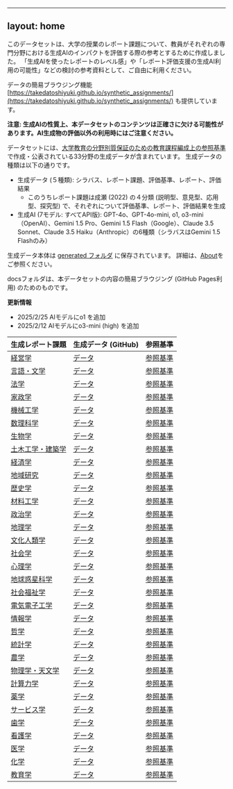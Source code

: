 
---
layout: home
---
このデータセットは、大学の授業のレポート課題について、教員がそれぞれの専門分野における生成AIのインパクトを評価する際の参考とするために作成しました。
「生成AIを使ったレポートのレベル感」や「レポート評価支援の生成AI利用の可能性」などの検討の参考資料として、ご自由に利用ください。

データの簡易ブラウジング機能 [https://takedatoshiyuki.github.io/synthetic_assignments/](https://takedatoshiyuki.github.io/synthetic_assignments/) も提供しています。

**注意: 生成AIの性質上、本データセットのコンテンツは正確さに欠ける可能性があります。AI生成物の評価以外の利用時にはご注意ください。**

データセットには、[大学教育の分野別質保証のための教育課程編成上の参照基準](https://www.scj.go.jp/ja/member/iinkai/daigakuhosyo/daigakuhosyo.html) で作成・公表されている33分野の生成データが含まれています。
生成データの種類は以下の通りです。

- 生成データ (５種類): シラバス、レポート課題、評価基準、レポート、評価結果
  - このうちレポート課題は成瀬 (2022) の４分類 (説明型、意見型、応用型、探究型) で、それぞれについて評価基準、レポート、評価結果を生成
- 生成AI (7モデル: すべてAPI版): GPT-4o、GPT-4o-mini, o1, o3-mini（OpenAI）、Gemini 1.5 Pro、Gemini 1.5 Flash（Google）、Claude 3.5 Sonnet、Claude 3.5 Haiku（Anthropic）の6種類（シラバスはGemini 1.5 Flashのみ）

生成データ本体は [generated フォルダ](https://github.com/takedatoshiyuki/synthetic_assignments/main/generated) に保存されています。
詳細は、[About](https://takedatoshiyuki.github.io/synthetic_assignments/about)をご参照ください。

docsフォルダは、本データセットの内容の簡易ブラウジング (GitHub Pages利用) のためのものです。

**更新情報**

- 2025/2/25  AIモデルにo1 を追加
- 2025/2/12  AIモデルにo3-mini (high) を追加



    

|生成レポート課題 | 生成データ (GitHub) | 参照基準 |
|:-------------|--------------------|--------|
| [経営学](contents/経営学) | [データ](https://github.com/takedatoshiyuki/synthetic_assignments/tree/main/generated/経営学) | [参照基準](https://www.scj.go.jp/ja/info/kohyo/pdf/kohyo-22-h157.pdf)|
| [言語・文学](contents/言語・文学) | [データ](https://github.com/takedatoshiyuki/synthetic_assignments/tree/main/generated/言語・文学) | [参照基準](https://www.scj.go.jp/ja/info/kohyo/pdf/kohyo-22-h166-3.pdf)|
| [法学](contents/法学) | [データ](https://github.com/takedatoshiyuki/synthetic_assignments/tree/main/generated/法学) | [参照基準](https://www.scj.go.jp/ja/info/kohyo/pdf/kohyo-22-h166-2.pdf)|
| [家政学](contents/家政学) | [データ](https://github.com/takedatoshiyuki/synthetic_assignments/tree/main/generated/家政学) | [参照基準](https://www.scj.go.jp/ja/info/kohyo/pdf/kohyo-22-h130515-1.pdf)|
| [機械工学](contents/機械工学) | [データ](https://github.com/takedatoshiyuki/synthetic_assignments/tree/main/generated/機械工学) | [参照基準](https://www.scj.go.jp/ja/info/kohyo/pdf/kohyo-22-h130819.pdf)|
| [数理科学](contents/数理科学) | [データ](https://github.com/takedatoshiyuki/synthetic_assignments/tree/main/generated/数理科学) | [参照基準](https://www.scj.go.jp/ja/info/kohyo/pdf/kohyo-22-h130918.pdf)|
| [生物学](contents/生物学) | [データ](https://github.com/takedatoshiyuki/synthetic_assignments/tree/main/generated/生物学) | [参照基準](https://www.scj.go.jp/ja/info/kohyo/pdf/kohyo-22-h131009.pdf)|
| [土木工学・建築学](contents/土木工学・建築学) | [データ](https://github.com/takedatoshiyuki/synthetic_assignments/tree/main/generated/土木工学・建築学) | [参照基準](https://www.scj.go.jp/ja/info/kohyo/pdf/kohyo-22-h140319.pdf)|
| [経済学](contents/経済学) | [データ](https://github.com/takedatoshiyuki/synthetic_assignments/tree/main/generated/経済学) | [参照基準](https://www.scj.go.jp/ja/info/kohyo/pdf/kohyo-22-h140829.pdf)|
| [地域研究](contents/地域研究) | [データ](https://github.com/takedatoshiyuki/synthetic_assignments/tree/main/generated/地域研究) | [参照基準](https://www.scj.go.jp/ja/info/kohyo/pdf/kohyo-22-h140903.pdf)|
| [歴史学](contents/歴史学) | [データ](https://github.com/takedatoshiyuki/synthetic_assignments/tree/main/generated/歴史学) | [参照基準](https://www.scj.go.jp/ja/info/kohyo/pdf/kohyo-22-h140909.pdf)|
| [材料工学](contents/材料工学) | [データ](https://github.com/takedatoshiyuki/synthetic_assignments/tree/main/generated/材料工学) | [参照基準](https://www.scj.go.jp/ja/info/kohyo/pdf/kohyo-22-h140901-1.pdf)|
| [政治学](contents/政治学) | [データ](https://github.com/takedatoshiyuki/synthetic_assignments/tree/main/generated/政治学) | [参照基準](https://www.scj.go.jp/ja/info/kohyo/pdf/kohyo-22-h140910.pdf)|
| [地理学](contents/地理学) | [データ](https://github.com/takedatoshiyuki/synthetic_assignments/tree/main/generated/地理学) | [参照基準](https://www.scj.go.jp/ja/info/kohyo/pdf/kohyo-22-h140930-7.pdf)|
| [文化人類学](contents/文化人類学) | [データ](https://github.com/takedatoshiyuki/synthetic_assignments/tree/main/generated/文化人類学) | [参照基準](https://www.scj.go.jp/ja/info/kohyo/pdf/kohyo-22-h140930-6.pdf)|
| [社会学](contents/社会学) | [データ](https://github.com/takedatoshiyuki/synthetic_assignments/tree/main/generated/社会学) | [参照基準](https://www.scj.go.jp/ja/info/kohyo/pdf/kohyo-22-h140930-5.pdf)|
| [心理学](contents/心理学) | [データ](https://github.com/takedatoshiyuki/synthetic_assignments/tree/main/generated/心理学) | [参照基準](https://www.scj.go.jp/ja/info/kohyo/pdf/kohyo-22-h140930-4.pdf)|
| [地球惑星科学](contents/地球惑星科学) | [データ](https://github.com/takedatoshiyuki/synthetic_assignments/tree/main/generated/地球惑星科学) | [参照基準](https://www.scj.go.jp/ja/info/kohyo/pdf/kohyo-22-h140930-2.pdf)|
| [社会福祉学](contents/社会福祉学) | [データ](https://github.com/takedatoshiyuki/synthetic_assignments/tree/main/generated/社会福祉学) | [参照基準](https://www.scj.go.jp/ja/info/kohyo/pdf/kohyo-23-h150619.pdf)|
| [電気電子工学](contents/電気電子工学) | [データ](https://github.com/takedatoshiyuki/synthetic_assignments/tree/main/generated/電気電子工学) | [参照基準](https://www.scj.go.jp/ja/info/kohyo/pdf/kohyo-23-h150729.pdf)|
| [情報学](contents/情報学) | [データ](https://github.com/takedatoshiyuki/synthetic_assignments/tree/main/generated/情報学) | [参照基準](https://www.scj.go.jp/ja/info/kohyo/pdf/kohyo-23-h160323-2.pdf)|
| [哲学](contents/哲学) | [データ](https://github.com/takedatoshiyuki/synthetic_assignments/tree/main/generated/哲学) | [参照基準](https://www.scj.go.jp/ja/info/kohyo/pdf/kohyo-23-h160323.pdf)|
| [統計学](contents/統計学) | [データ](https://github.com/takedatoshiyuki/synthetic_assignments/tree/main/generated/統計学) | [参照基準](https://www.scj.go.jp/ja/info/kohyo/pdf/kohyo-23-h151217.pdf)|
| [農学](contents/農学) | [データ](https://github.com/takedatoshiyuki/synthetic_assignments/tree/main/generated/農学) | [参照基準](https://www.scj.go.jp/ja/info/kohyo/pdf/kohyo-23-h151009.pdf)|
| [物理学・天文学](contents/物理学・天文学) | [データ](https://github.com/takedatoshiyuki/synthetic_assignments/tree/main/generated/物理学・天文学) | [参照基準](https://www.scj.go.jp/ja/info/kohyo/pdf/kohyo-23-h161003.pdf)|
| [計算力学](contents/計算力学) | [データ](https://github.com/takedatoshiyuki/synthetic_assignments/tree/main/generated/計算力学) | [参照基準](https://www.scj.go.jp/ja/info/kohyo/pdf/kohyo-23-h170808.pdf)|
| [薬学](contents/薬学) | [データ](https://github.com/takedatoshiyuki/synthetic_assignments/tree/main/generated/薬学) | [参照基準](https://www.scj.go.jp/ja/info/kohyo/pdf/kohyo-23-h170817.pdf)|
| [サービス学](contents/サービス学) | [データ](https://github.com/takedatoshiyuki/synthetic_assignments/tree/main/generated/サービス学) | [参照基準](https://www.scj.go.jp/ja/info/kohyo/pdf/kohyo-23-h170908.pdf)|
| [歯学](contents/歯学) | [データ](https://github.com/takedatoshiyuki/synthetic_assignments/tree/main/generated/歯学) | [参照基準](https://www.scj.go.jp/ja/info/kohyo/pdf/kohyo-23-h170929-8.pdf)|
| [看護学](contents/看護学) | [データ](https://github.com/takedatoshiyuki/synthetic_assignments/tree/main/generated/看護学) | [参照基準](https://www.scj.go.jp/ja/info/kohyo/pdf/kohyo-23-h170929-9.pdf)|
| [医学](contents/医学) | [データ](https://github.com/takedatoshiyuki/synthetic_assignments/tree/main/generated/医学) | [参照基準](https://www.scj.go.jp/ja/info/kohyo/pdf/kohyo-23-h170930.pdf)|
| [化学](contents/化学) | [データ](https://github.com/takedatoshiyuki/synthetic_assignments/tree/main/generated/化学) | [参照基準](https://www.scj.go.jp/ja/info/kohyo/pdf/kohyo-24-h190221.pdf)|
| [教育学](contents/教育学) | [データ](https://github.com/takedatoshiyuki/synthetic_assignments/tree/main/generated/教育学) | [参照基準](https://www.scj.go.jp/ja/info/kohyo/pdf/kohyo-24-h200818.pdf)|

